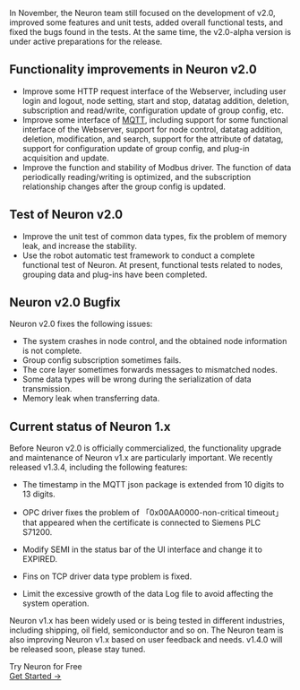 In November, the Neuron team still focused on the development of v2.0, improved some features and unit tests, added overall functional tests, and fixed the bugs found in the tests. At the same time, the v2.0-alpha version is under active preparations for the release.

## Functionality improvements in Neuron v2.0

- Improve some HTTP request interface of the Webserver, including user login and logout, node setting, start and stop, datatag addition, deletion, subscription and read/write, configuration update of group config, etc.
- Improve some interface of [MQTT](https://www.emqx.com/en/mqtt), including support for some functional interface of the Webserver, support for node control, datatag addition, deletion, modification, and search, support for the attribute of datatag, support for configuration update of group config, and plug-in acquisition and update.
- Improve the function and stability of Modbus driver. The function of data periodically reading/writing is optimized, and the subscription relationship changes after the group config is updated.

## Test of Neuron v2.0

- Improve the unit test of common data types, fix the problem of memory leak, and increase the stability.
- Use the robot automatic test framework to conduct a complete functional test of Neuron. At present, functional tests related to nodes, grouping data and plug-ins have been completed.

## Neuron v2.0 Bugfix

Neuron v2.0 fixes the following issues:

- The system crashes in node control, and the obtained node information is not complete.
- Group config subscription sometimes fails.
- The core layer sometimes forwards messages to mismatched nodes.
- Some data types will be wrong during the serialization of data transmission.
- Memory leak when transferring data.

## Current status of Neuron 1.x

Before Neuron v2.0 is officially commercialized, the functionality upgrade and maintenance of Neuron v1.x are particularly important. We recently released v1.3.4, including the following features:

- The timestamp in the MQTT json package is extended from 10 digits to 13 digits.

- OPC driver fixes the problem of 「0x00AA0000-non-critical timeout」that appeared when the certificate is connected to Siemens PLC S71200.

- Modify SEMI in the status bar of the UI interface and change it to EXPIRED.

- Fins on TCP driver data type problem is fixed.

- Limit the excessive growth of the data Log file to avoid affecting the system operation.


Neuron v1.x has been widely used or is being tested in different industries, including shipping, oil field, semiconductor and so on. The Neuron team is also improving Neuron v1.x based on user feedback and needs. v1.4.0 will be released soon, please stay tuned.

 
<section class="promotion">
    <div>
        Try Neuron for Free
    </div>
    <a href="https://www.emqx.com/en/try?product=neuron" class="button is-gradient px-5">Get Started →</a >
</section>
